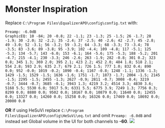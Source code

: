 # Monster Inspiration
Replace `C:\Program Files\EqualizerAPO\config\config.txt` with:
```
Preamp: -6.0dB
GraphicEQ: 10 -84; 20 -0.8; 22 -1.1; 23 -1.3; 25 -1.5; 26 -1.7; 28 -1.9; 30 -2.0; 32 -2.2; 35 -2.4; 37 -2.5; 40 -2.6; 42 -2.7; 45 -2.8; 49 -3.0; 52 -3.1; 56 -3.2; 59 -3.2; 64 -3.3; 68 -3.3; 73 -3.4; 78 -3.5; 83 -3.6; 89 -3.8; 95 -3.9; 102 -4.4; 109 -4.8; 117 -5.1; 125 -5.3; 134 -5.7; 143 -6.0; 153 -6.1; 164 -5.6; 175 -5.3; 188 -5.2; 201 -4.7; 215 -4.1; 230 -3.3; 246 -2.6; 263 -1.9; 282 -0.8; 301 0.2; 323 0.8; 345 1.3; 369 2.0; 395 2.1; 423 2.2; 452 2.0; 484 1.8; 518 2.1; 554 2.8; 593 2.9; 635 2.7; 679 2.1; 726 1.5; 777 1.0; 832 0.4; 890 0.0; 952 -0.0; 1019 -0.2; 1090 -0.4; 1167 -0.8; 1248 -1.1; 1336 -1.3; 1429 -1.5; 1529 -1.5; 1636 -1.6; 1751 -1.7; 1873 -1.7; 2004 -1.5; 2145 -1.5; 2295 -1.5; 2455 -1.3; 2627 -0.9; 2811 -0.7; 3008 -0.4; 3219 -0.7; 3444 -0.7; 3685 -0.1; 3943 1.3; 4219 3.2; 4514 3.3; 4830 3.6; 5168 5.5; 5530 6.0; 5917 5.9; 6331 5.5; 6775 3.9; 7249 1.3; 7756 0.3; 8299 0.0; 8880 0.0; 9502 0.0; 10167 0.0; 10879 0.0; 11640 0.0; 12455 0.0; 13327 0.0; 14260 0.0; 15258 0.0; 16326 0.0; 17469 0.0; 18692 0.0; 20000 0.0
```
**OR** if using HeSuVi replace `C:\Program Files\EqualizerAPO\config\HeSuVi\eq.txt` and omit `Preamp: -6.0dB` and instead set Global volume in the UI for both channels to **-60**.
![](https://raw.githubusercontent.com/jaakkopasanen/AutoEq/master/results/Innerfidelity%202017/innerfidelity/onear/Monster%20Inspiration/Monster%20Inspiration.png)